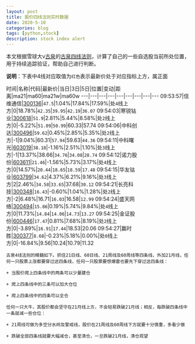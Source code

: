 ```yaml
---
layout: post
title: 股价四线法则实时数据
date: 2020-5-10
categories: blog
tags: [python,stock]
description: stock index alert
---
```



本文根据雪球大v[古泉](https://xueqiu.com/u/7148646888)的[古泉四线法则](https://xueqiu.com/7148646888/130498192)，计算了自己的一些自选股当前所处位置，用于持续追踪验证，帮助自己进行判断。

**说明**：下表中4线对应取值为`红色`表示最新价处于对应指标上方，属正面

时间|名称|代码|最新价|当日|3日|5日|位置|变动|距离|ma21|ma60|ma21w|ma60w
---|---|---|---|---|---|---|---|---
09:53:57|信维通信|[300136](https://xueqiu.com/S/SZ300136)|`47.5`|1.04%|17.84%|17.59%|处`4`线上方|0|18.78%|`42.35`|`39.95`|`42.19`|`36.07`
09:54:03|寒锐钴业|[300618](https://xueqiu.com/S/SZ300618)|`51.9`|2.81%|5.44%|8.58%|处`2`线上方|0|-5.22%|`51.09`|`50.99`|60.33|57.74
09:54:06|中科创达|[300496](https://xueqiu.com/S/SZ300496)|`59.62`|0.45%|2.85%|5.35%|处`2`线上方|-1|9.04%|60.31|`57.94`|59.63|`44.36`
09:54:11|中科曙光|[603019](https://xueqiu.com/S/SH603019)|`38.18`|-1.16%|2.51%|1.10%|处`3`线上方|-1|13.37%|38.66|`34.76`|`34.08`|`28.74`
09:54:12|诺力股份|[603611](https://xueqiu.com/S/SH603611)|`21.46`|-1.56%|5.73%|3.17%|处`4`线上方|0|14.57%|`20.44`|`18.65`|`18.59`|`17.48`
09:54:15|华友钴业|[603799](https://xueqiu.com/S/SH603799)|`34.62`|4.37%|6.21%|9.16%|处`3`线上方|2|2.46%|`34.58`|`33.65`|37.68|`30.12`
09:54:21|长亮科技|[300348](https://xueqiu.com/S/SZ300348)|`16.43`|-0.60%|1.04%|1.28%|处`2`线上方|-2|6.48%|16.71|`16.03`|16.58|`12.99`
09:54:24|盛天网络|[300494](https://xueqiu.com/S/SZ300494)|`15.86`|0.19%|5.74%|9.84%|处`4`线上方|0|11.73%|`14.84`|`14.06`|`14.73`|`13.27`
09:54:25|金证股份|[600446](https://xueqiu.com/S/SH600446)|`17.47`|0.81%|7.68%|8.19%|处`2`线上方|0|-3.89%|`16.91`|`17.44`|18.53|20.06
09:54:27|赢时胜|[300377](https://xueqiu.com/S/SZ300377)|`8.68`|-0.23%|5.18%|0.00%|处`0`线上方|0|-16.84%|9.56|10.24|10.79|11.32

```
古泉4线法则的精髓如下。抓住21日线、60日线、21周线及60周线等四条线，外加21月线，任何一只股票上涨都要穿过这四条线，任何一只股票要想爆雷也要先下穿过这四条线：

+ 当股价爬上四条线中的两条可以少量建仓

+ 爬上四条线中的三条可以加大仓位

+ 爬上四条线中的四条可以全仓

任何一只大牛，其股价都会坚守在21月线上方，不会轻易跌破21月线；相反，每跌破四条线中一条就减一些仓位：

+ 21周线可做为多空分水岭及警戒线，股价在21周线及60周线下方就要十分慎重，多看少做

+ 跌破全部四条线就要大幅减仓，甚至清仓，一旦跌破21月线，清仓观望
```